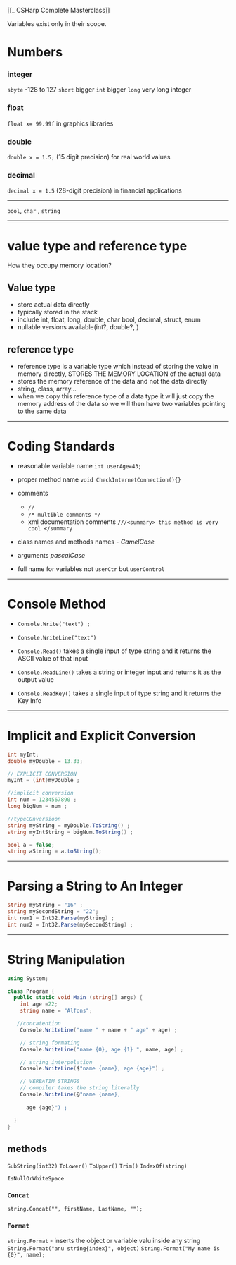 [[_ CSHarp Complete Masterclass]]


Variables exist only in their scope.

# Numbers
### integer
`sbyte` -128 to 127
`short` bigger
`int` bigger
`long` very long integer

### float
`float x= 99.99f`
in graphics libraries
### double
`double x = 1.5;` (15 digit precision)
for real world values
### decimal
`decimal x = 1.5` (28-digit precision)
in financial applications


-----
`bool`, `char` , `string`



-----
# value type and reference type
How they occupy memory location?

## Value type
- store actual data directly
- typically stored in the stack
- include int, float, long, double, char bool, decimal, struct, enum
- nullable versions available(int?, double?, )

## reference type
- reference type is a variable type which instead of storing the value in memory directly, STORES THE MEMORY LOCATION of the actual data
- stores the memory reference of the data and not the data directly
- string, class, array...
- when we copy this reference type of a data type it will just copy the memory address of the data so we will then have two variables pointing to the same data

-----
# Coding Standards

- reasonable variable name `int userAge=43;`
- proper method name  `void CheckInternetConnection(){}`
- comments
	- `//` 
	- `/* multible comments */`
	- xml documentation comments `///<summary> this method is very cool </summary`

- class names and methods names - *CamelCase*
- arguments *pascalCase*
- full name for variables not `userCtr` but `userControl`



----
# Console Method
- `Console.Write("text") ;`
- `Console.WriteLine("text")`

- `Console.Read()` takes a single input of type string and it returns the ASCII value of that input
- `Console.ReadLine()` takes a string or integer input and returns it as the output value

- `Console.ReadKey()` takes a single input of type string and it returns the Key Info


--------
# Implicit and Explicit Conversion
```c#
int myInt;
double myDouble = 13.33;

// EXPLICIT CONVERSION
myInt = (int)myDouble ;

//implicit conversion
int num = 1234567890 ;
long bigNum = num ;

//typeCOnversioon
string myString = myDouble.ToString() ;
string myIntString = bigNum.ToString() ;

bool a = false;
string aString = a.toString();

```

--------
# Parsing a String to An Integer

```c#
string myString = "16" ;
string mySecondString = "22";
int num1 = Int32.Parse(myString) ;
int num2 = Int32.Parse(mySecondString) ;

```

-------
# String Manipulation
```c#
using System;

class Program {
  public static void Main (string[] args) {
    int age =22;
    string name = "Alfons";

   //concatention
    Console.WriteLine("name " + name + " age" + age) ;

    // string formating
    Console.WriteLine("name {0}, age {1} ", name, age) ;

    // string interpolation
    Console.WriteLine($"name {name}, age {age}") ;

    // VERBATIM STRINGS
    // compiler takes the string literally
    Console.WriteLine(@"name {name}, 
      
      age {age}") ;

  }
}
```

## methods
`SubString(int32)`
`ToLower()`
`ToUpper()`
`Trim()`
`IndexOf(string)`

`IsNullOrWhiteSpace`

### `Concat`
`string.Concat("", firstName, LastName, "");`

### `Format`
`string.Format` - inserts the object or variable valu inside any string 
`String.Format("anu string{index}", object)`
`String.Format("My name is {0}", name);`








